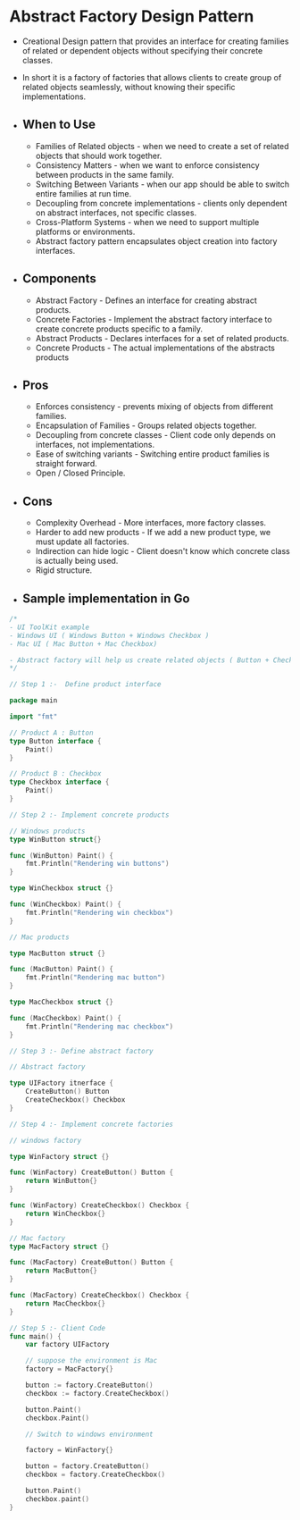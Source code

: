 # Abstract Factory Design Pattern
- Creational Design pattern that provides an interface for creating families of related or dependent objects without specifying their concrete classes.
- In short it is a factory of factories that allows clients to create group of related objects seamlessly, without knowing their specific implementations.

- ## When to Use
	- Families of Related objects - when we need to create a set of related objects that should work together.
	- Consistency Matters - when we want to enforce consistency between products in the same family.
	- Switching Between Variants - when our app should be able to switch entire families at run time.
	- Decoupling from concrete implementations - clients only dependent on abstract interfaces, not specific classes.
	- Cross-Platform Systems - when we need to support multiple platforms or environments.
	- Abstract factory pattern encapsulates object creation into factory interfaces.

- ## Components
	- Abstract Factory - Defines an interface for creating abstract products.
	- Concrete Factories - Implement the abstract factory interface to create concrete products specific to a family.
	- Abstract Products - Declares interfaces for a set of related products.
	- Concrete Products - The actual implementations of the abstracts products

- ## Pros
	- Enforces consistency - prevents mixing of objects from different families.
	- Encapsulation of Families - Groups related objects together.
	- Decoupling from concrete classes - Client code only depends on interfaces, not implementations.
	- Ease of switching variants - Switching entire product families is straight forward.
	- Open / Closed Principle.

- ## Cons
	- Complexity Overhead - More interfaces, more factory classes.
	- Harder to add new products - If we add a new product type, we must update all factories.
	- Indirection can hide logic - Client doesn't know which concrete class is actually being used.
	- Rigid structure.

- ## Sample implementation in Go
```go
/*
- UI ToolKit example
- Windows UI ( Windows Button + Windows Checkbox )
- Mac UI ( Mac Button + Mac Checkbox)

- Abstract factory will help us create related objects ( Button + Checkbox ) while keeping them consistent
*/

// Step 1 :-  Define product interface

package main

import "fmt"

// Product A : Button
type Button interface {
    Paint()
}

// Product B : Checkbox
type Checkbox interface {
    Paint()
}

// Step 2 :- Implement concrete products

// Windows products
type WinButton struct{}

func (WinButton) Paint() {
    fmt.Println("Rendering win buttons")
}

type WinCheckbox struct {}

func (WinCheckbox) Paint() {
    fmt.Println("Rendering win checkbox")
}

// Mac products

type MacButton struct {}

func (MacButton) Paint() {
    fmt.Println("Rendering mac button")
}

type MacCheckbox struct {}

func (MacCheckbox) Paint() {
    fmt.Println("Rendering mac checkbox")
}

// Step 3 :- Define abstract factory

// Abstract factory

type UIFactory itnerface {
    CreateButton() Button
    CreateCheckbox() Checkbox
}

// Step 4 :- Implement concrete factories

// windows factory

type WinFactory struct {}

func (WinFactory) CreateButton() Button {
    return WinButton{}
}

func (WinFactory) CreateCheckbox() Checkbox {
    return WinCheckbox{}
}

// Mac factory
type MacFactory struct {}

func (MacFactory) CreateButton() Button {
    return MacButton{}
}

func (MacFactory) CreateCheckbox() Checkbox {
    return MacCheckbox{}
}

// Step 5 :- Client Code
func main() {
    var factory UIFactory

    // suppose the environment is Mac
    factory = MacFactory{}

    button := factory.CreateButton()
    checkbox := factory.CreateCheckbox()

    button.Paint()
    checkbox.Paint()

    // Switch to windows environment

    factory = WinFactory{}

    button = factory.CreateButton()
    checkbox = factory.CreateCheckbox()

    button.Paint()
    checkbox.paint()
}
```
